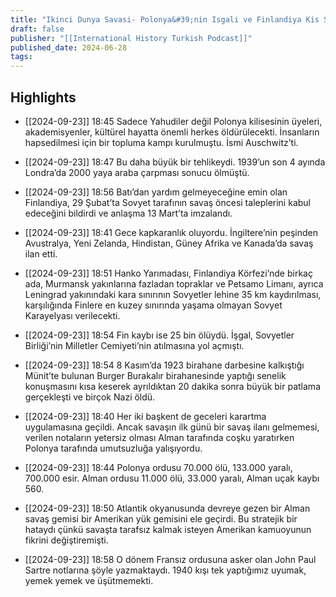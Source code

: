 ```yaml
---
title: "Ikinci Dunya Savasi- Polonya&#39;nin Isgali ve Finlandiya Kis Savasi #2"
draft: false
publisher: "[[International History Turkish Podcast]]"
published_date: 2024-06-28
tags:
---
```



## Highlights
* [[2024-09-23]] 18:45  Sadece Yahudiler değil Polonya kilisesinin üyeleri, akademisyenler, kültürel hayatta önemli herkes öldürülecekti. İnsanların hapsedilmesi için bir topluma kampı kurulmuştu. İsmi Auschwitz’ti.

* [[2024-09-23]] 18:47  Bu daha büyük bir tehlikeydi. 1939’un son 4 ayında Londra’da 2000 yaya araba çarpması sonucu ölmüştü.

* [[2024-09-23]] 18:56  Batı’dan yardım gelmeyeceğine emin olan Finlandiya, 29 Şubat’ta Sovyet tarafının savaş öncesi taleplerini kabul edeceğini bildirdi ve anlaşma 13 Mart’ta imzalandı.

* [[2024-09-23]] 18:41  Gece kapkaranlık oluyordu. İngiltere’nin peşinden Avustralya, Yeni Zelanda, Hindistan, Güney Afrika ve Kanada’da savaş ilan etti.

* [[2024-09-23]] 18:51  Hanko Yarımadası, Finlandiya Körfezi’nde birkaç ada, Murmansk yakınlarına fazladan topraklar ve Petsamo Limanı, ayrıca Leningrad yakınındaki kara sınırının Sovyetler lehine 35 km kaydırılması, karşılığında Finlere en kuzey sınırında yaşama olmayan Sovyet Karayelyası verilecekti.

* [[2024-09-23]] 18:54  Fin kaybı ise 25 bin ölüydü. İşgal, Sovyetler Birliği’nin Milletler Cemiyeti’nin atılmasına yol açmıştı.

* [[2024-09-23]] 18:54  8 Kasım’da 1923 birahane darbesine kalkıştığı Münit’te bulunan Burger Burakalır birahanesinde yaptığı senelik konuşmasını kısa keserek ayrıldıktan 20 dakika sonra büyük bir patlama gerçekleşti ve birçok Nazi öldü.

* [[2024-09-23]] 18:40  Her iki başkent de geceleri karartma uygulamasına geçildi. Ancak savaşın ilk günü bir savaş ilanı gelmemesi, verilen notaların yetersiz olması Alman tarafında coşku yaratırken Polonya tarafında umutsuzluğa yalışıyordu.

* [[2024-09-23]] 18:44  Polonya ordusu 70.000 ölü, 133.000 yaralı, 700.000 esir. Alman ordusu 11.000 ölü, 33.000 yaralı, Alman uçak kaybı 560.

* [[2024-09-23]] 18:50  Atlantik okyanusunda devreye gezen bir Alman savaş gemisi bir Amerikan yük gemisini ele geçirdi. Bu stratejik bir hataydı çünkü savaşta tarafsız kalmak isteyen Amerikan kamuoyunun fikrini değiştiremişti.

* [[2024-09-23]] 18:58  O dönem Fransız ordusuna asker olan John Paul Sartre notlarına şöyle yazmaktaydı. 1940 kışı tek yaptığımız uyumak, yemek yemek ve üşütmemekti.

